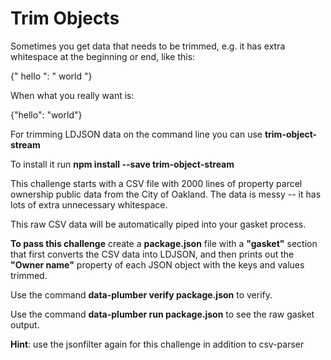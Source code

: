 # Trim Objects

Sometimes you get data that needs to be trimmed, e.g. it has extra whitespace
at the beginning or end, like this:

{"   hello    ": "     world     "}

When what you really want is:

{"hello": "world"}

For trimming LDJSON data on the command line you can use **trim-object-stream**

To install it run **npm install --save trim-object-stream**

This challenge starts with a CSV file with 2000 lines of property parcel
ownership public data from the City of Oakland. The data is messy -- it has
lots of extra unnecessary whitespace.

This raw CSV data will be automatically piped into your gasket process.

**To pass this challenge** create a **package.json** file with a **"gasket"**
section that first converts the CSV data into LDJSON, and then prints out
the **"Owner name"** property of each JSON object with the keys and values trimmed.

Use the command **data-plumber verify package.json** to verify.

Use the command **data-plumber run package.json** to see the raw gasket output.

**Hint**: use the jsonfilter again for this challenge in addition to csv-parser
